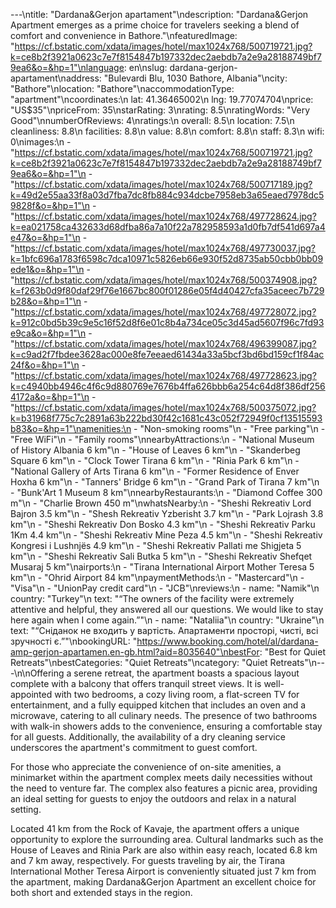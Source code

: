 ---\ntitle: "Dardana&Gerjon apartament"\ndescription: "Dardana&Gerjon Apartment emerges as a prime choice for travelers seeking a blend of comfort and convenience in Bathore."\nfeaturedImage: "https://cf.bstatic.com/xdata/images/hotel/max1024x768/500719721.jpg?k=ce8b2f3921a0623c7e7f8154847b197332dec2aebdb7a2e9a28188749bf79ea6&o=&hp=1"\nlanguage: en\nslug: dardana-gerjon-apartament\naddress: "Bulevardi Blu, 1030 Bathore, Albania"\ncity: "Bathore"\nlocation: "Bathore"\naccommodationType: "apartment"\ncoordinates:\n  lat: 41.36465002\n  lng: 19.77074704\nprice: "US$35"\npriceFrom: 35\nstarRating: 3\nrating: 8.5\nratingWords: "Very Good"\nnumberOfReviews: 4\nratings:\n  overall: 8.5\n  location: 7.5\n  cleanliness: 8.8\n  facilities: 8.8\n  value: 8.8\n  comfort: 8.8\n  staff: 8.3\n  wifi: 0\nimages:\n  - "https://cf.bstatic.com/xdata/images/hotel/max1024x768/500719721.jpg?k=ce8b2f3921a0623c7e7f8154847b197332dec2aebdb7a2e9a28188749bf79ea6&o=&hp=1"\n  - "https://cf.bstatic.com/xdata/images/hotel/max1024x768/500717189.jpg?k=49d2e55aa33f8a03d7fba7dc8fb884c934dcbe7958eb3a65eaed7978dc59828f&o=&hp=1"\n  - "https://cf.bstatic.com/xdata/images/hotel/max1024x768/497728624.jpg?k=ea021758ca432633d68dfba86a7a10f22a782958593a1d0fb7df541d697a4e47&o=&hp=1"\n  - "https://cf.bstatic.com/xdata/images/hotel/max1024x768/497730037.jpg?k=1bfc696a1783f6598c7dca10971c5826eb66e930f52d8735ab50cbb0bb09ede1&o=&hp=1"\n  - "https://cf.bstatic.com/xdata/images/hotel/max1024x768/500374908.jpg?k=f263b0d9f80daf29f76e1667bc800f01286e05f4d40427cfa35aceec7b729b28&o=&hp=1"\n  - "https://cf.bstatic.com/xdata/images/hotel/max1024x768/497728072.jpg?k=912c0bd5b39c9e5c16f52d8f6e01c8b4a734ce05c3d45ad5607f96c7fd93e9ca&o=&hp=1"\n  - "https://cf.bstatic.com/xdata/images/hotel/max1024x768/496399087.jpg?k=c9ad2f7fbdee3628ac000e8fe7eeaed61434a33a5bcf3bd6bd159cf1f84ac24f&o=&hp=1"\n  - "https://cf.bstatic.com/xdata/images/hotel/max1024x768/497728623.jpg?k=c4940bb4946c4f6c9d880769e7676b4ffa626bbb6a254c64d8f386df2564172a&o=&hp=1"\n  - "https://cf.bstatic.com/xdata/images/hotel/max1024x768/500375072.jpg?k=b31968f775c7c2891a63b222bd30f42c1681c43c052f72949f0cf13515593b83&o=&hp=1"\namenities:\n  - "Non-smoking rooms"\n  - "Free parking"\n  - "Free WiFi"\n  - "Family rooms"\nnearbyAttractions:\n  - "National Museum of History Albania 6 km"\n  - "House of Leaves 6 km"\n  - "Skanderbeg Square 6 km"\n  - "Clock Tower Tirana 6 km"\n  - "Rinia Park 6 km"\n  - "National Gallery of Arts Tirana 6 km"\n  - "Former Residence of Enver Hoxha 6 km"\n  - "Tanners' Bridge 6 km"\n  - "Grand Park of Tirana 7 km"\n  - "Bunk'Art 1 Museum 8 km"\nnearbyRestaurants:\n  - "Diamond Coffee 300 m"\n  - "Charlie Brown 450 m"\nwhatsNearby:\n  - "Sheshi Rekreativ Lord Bajron 3.5 km"\n  - "Shesh Rekreativ Yzberisht 3.7 km"\n  - "Park Lojrash 3.8 km"\n  - "Sheshi Rekreativ Don Bosko 4.3 km"\n  - "Sheshi Rekreativ Parku 1Km 4.4 km"\n  - "Sheshi Rekreativ Mine Peza 4.5 km"\n  - "Sheshi Rekreativ Kongresi i Lushnjës 4.9 km"\n  - "Sheshi Rekreativ Pallati me Shigjeta 5 km"\n  - "Sheshi Rekreativ Sali Butka 5 km"\n  - "Sheshi Rekreativ Shefqet Musaraj 5 km"\nairports:\n  - "Tirana International Airport Mother Teresa 5 km"\n  - "Ohrid Airport 84 km"\npaymentMethods:\n  - "Mastercard"\n  - "Visa"\n  - "UnionPay credit card"\n  - "JCB"\nreviews:\n  - name: "Namik"\n    country: "Turkey"\n    text: "“The owners of the facility were extremely attentive and helpful, they answered all our questions. We would like to stay here again when I come again.”"\n  - name: "Nataliia"\n    country: "Ukraine"\n    text: "“Сніданок не входить у вартість. Апартаменти просторі, чисті, всі зручності є.”"\nbookingURL: "https://www.booking.com/hotel/al/dardana-amp-gerjon-apartamen.en-gb.html?aid=8035640"\nbestFor: "Best for Quiet Retreats"\nbestCategories: "Quiet Retreats"\ncategory: "Quiet Retreats"\n---\n\nOffering a serene retreat, the apartment boasts a spacious layout complete with a balcony that offers tranquil street views. It is well-appointed with two bedrooms, a cozy living room, a flat-screen TV for entertainment, and a fully equipped kitchen that includes an oven and a microwave, catering to all culinary needs. The presence of two bathrooms with walk-in showers adds to the convenience, ensuring a comfortable stay for all guests. Additionally, the availability of a dry cleaning service underscores the apartment's commitment to guest comfort.

For those who appreciate the convenience of on-site amenities, a minimarket within the apartment complex meets daily necessities without the need to venture far. The complex also features a picnic area, providing an ideal setting for guests to enjoy the outdoors and relax in a natural setting.

Located 41 km from the Rock of Kavaje, the apartment offers a unique opportunity to explore the surrounding area. Cultural landmarks such as the House of Leaves and Rinia Park are also within easy reach, located 6.8 km and 7 km away, respectively. For guests traveling by air, the Tirana International Mother Teresa Airport is conveniently situated just 7 km from the apartment, making Dardana&Gerjon Apartment an excellent choice for both short and extended stays in the region.